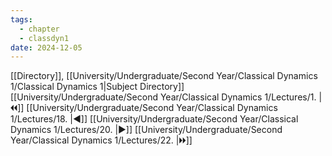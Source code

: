```yaml
---
tags:
  - chapter
  - classdyn1
date: 2024-12-05
---
```

[[Directory]], [[University/Undergraduate/Second Year/Classical Dynamics 1/Classical Dynamics 1|Subject Directory]]
[[University/Undergraduate/Second Year/Classical Dynamics 1/Lectures/1. |🞀🞀]] [[University/Undergraduate/Second Year/Classical Dynamics 1/Lectures/18. |◀]] [[University/Undergraduate/Second Year/Classical Dynamics 1/Lectures/20. |▶]] [[University/Undergraduate/Second Year/Classical Dynamics 1/Lectures/22. |🞂🞂]]
# 
## 
### 